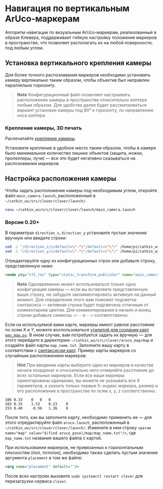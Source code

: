 # Навигация по вертикальным ArUco-маркерам

Алгоритм навигации по визуальным ArUco-маркерам, реализованный в образе Клевера, поддерживает гибкую настройку положения маркеров в пространстве, что позволяет располагать их на любой поверхности, под любым углом.

## Установка вертикального крепления камеры

Для более точного распознавания маркеров необходимо установить камеру вертикально таким образом, чтобы объектив был направлен параллельно горизонту.

> **Note** Конфигурационный файл позволяет настраивать расположение камеры в пространстве относительно коптера любым образом. Для удобства далее будет рассматриваться вариант установки камеры под 90° к горизонту, по направлению носа коптера.

### Крепление камеры, 3D печать

Распечатайте [крепление камеры](models.md#клевер-3).

Установите крепление в удобное место таким образом, чтобы в камере было минимальное количество лишних объектов (защита, ножки, пропеллеры, лучи) — все это будет негативно сказываться на распознавании маркеров.

## Настройка расположения камеры

Чтобы задать расположение камеры под необходимым углом, откройте файл `main_camera.launch`, расположенный в `~/catkin_ws/src/clover/clover/launch/`.

```bash
nano ~/catkin_ws/src/clover/clover/launch/main_camera.launch
```

### Версии 0.20+

В параметрах `direction_x`, `direction_y` установите пустые значения вручную или введите строки:

```bash
sed -i "/direction_z/s/default=\".*\"/default=\"\"/" /home/pi/catkin_ws/src/clover/clover/launch/main_camera.launch
sed -i "/direction_y/s/default=\".*\"/default=\"\"/" /home/pi/catkin_ws/src/clover/clover/launch/main_camera.launch
```

Отредактируйте одну из конфигурационных строк или добавьте строку, представленную ниже:

```xml
<node pkg="tf2_ros" type="static_transform_publisher" name="main_camera_frame" args="0.05 0 0.05 -1.5707963 0 -1.5707963 base_link main_camera_optical"/>
```

> **Note** Одновременно может использоваться только одна конфигурация камеры — если вы вставляете представленную выше строку, не забудьте закомментировать активную на данный момент. Для определения этого вам поможет подсветка синтаксиса — активная строка будет подсвечена отличным от комментариев цветом. Для комментирования в начало и конец строки добавьте символы `<!--` и `-->` соответственно.

Если на используемой вами карте, маркеры имеют равное расстояние по осям *X* и *Y*, можете воспользоваться [утилитой для создания карт `gen_map.py`](aruco_map.md#настройка-карты-маркеров). В ином случае, вам потребуется задать их вручную — для этого перейдите в директорию `~/catkin_ws/src/clover/aruco_map/map` и создайте файл карты `map_name.txt`. Заполните вашу карту в соответствии с [синтаксисом карт](aruco_map.md#настройка-карты-маркеров). Пример карты маркеров со случайным расположением маркеров:

> **Hint** При введении карты выберите один из маркеров в качестве начала координат и относительно него отмеряйте расстояние до всех остальных маркеров. Если все ваши маркеры ориентированы одинаково, вы можете не указывать все 8 параметров, а указать только первые 5: индекс маркера, размер и его расположение в пространстве по осям x, y, z соответственно.

```
106 0.33    0   0   0
103 0.33    1.53    0.23    0
153 0.40    -0.56   1.36    0
```

После того, как вы заполните карту, необходимо применить ее — для этого отредактируйте файл `aruco.launch`, расположенный в `~/catkin_ws/src/clover/clover/launch/`. Измените в нем строку `<param name="map" value="$(find aruco_pose)/map/map_name.txt"/>`, где `map_name.txt` название вашего файла с картой.

При использовании маркеров, не привязанных к горизонтальным плоскостям (пол, потолок), необходимо также сделать пустым значение аргумента `placement` в том же файле:

```xml
<arg name="placement" default=""/>
```

После всех настроек вызовите `sudo systemctl restart clover` для перезагрузки сервиса `clover`.
